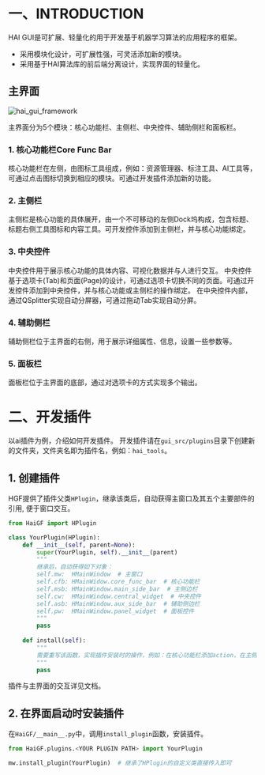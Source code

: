 

# 一、INTRODUCTION

HAI GUI是可扩展、轻量化的用于开发基于机器学习算法的应用程序的框架。

+ 采用模块化设计，可扩展性强，可灵活添加新的模块。
+ 采用基于HAI算法库的前后端分离设计，实现界面的轻量化。

## 主界面
![hai_gui_framework](https://zhangzhengde0225.github.io/images/blog/hai_gui_framework_1280.gif)


主界面分为5个模块：核心功能栏、主侧栏、中央控件、辅助侧栏和面板栏。

### 1. 核心功能栏Core Func Bar
核心功能栏在左侧，由图标工具组成，例如：资源管理器、标注工具、AI工具等，可通过点击图标切换到相应的模块。可通过开发插件添加新的功能。

### 2. 主侧栏
主侧栏是核心功能的具体展开，由一个不可移动的左侧Dock坞构成，包含标题、标题右侧工具图标和内容工具。可开发控件添加到主侧栏，并与核心功能绑定。

### 3. 中央控件
中央控件用于展示核心功能的具体内容、可视化数据并与人进行交互。
中央控件基于选项卡(Tab)和页面(Page)的设计，可通过选项卡切换不同的页面。可通过开发控件添加到中央控件，并与核心功能或主侧栏的操作绑定。
在中央控件内部，通过QSplitter实现自动分屏器，可通过拖动Tab实现自动分屏。

### 4. 辅助侧栏
辅助侧栏位于主界面的右侧，用于展示详细属性、信息，设置一些参数等。

### 5. 面板栏
面板栏位于主界面的底部，通过对选项卡的方式实现多个输出。


# 二、开发插件

以ai插件为例，介绍如何开发插件。
开发插件请在`gui_src/plugins`目录下创建新的文件夹，文件夹名即为插件名，例如：`hai_tools`。

## 1. 创建插件

HGF提供了插件父类`HPlugin`，继承该类后，自动获得主窗口及其五个主要部件的引用, 便于窗口交互。
```python
from HaiGF import HPlugin

class YourPlugin(HPlugin):
    def __init__(self, parent=None):
        super(YourPlugin, self).__init__(parent)
        """
        继承后，自动获得如下对象：
        self.mw:  HMainWindow  # 主窗口
        self.cfb: HMainWidow.core_func_bar  # 核心功能栏
        self.msb: HMainWindow.main_side_bar  # 主侧边栏
        self.cw:  HMainWindow.central_widget  # 中央控件
        self.asb: HMainWindow.aux_side_bar  # 辅助侧边栏
        self.pw:  HMainWindow.panel_widget  # 面板控件
        """
        pass
    
    def install(self):
        """
        需要重写该函数，实现插件安装时的操作，例如：在核心功能栏添加action，在主侧栏添加控件等。
        """
        pass
```
插件与主界面的交互详见文档。

## 2. 在界面启动时安装插件

在`HaiGF/__main__.py`中，调用`install_plugin`函数，安装插件。
```python
from HaiGF.plugins.<YOUR PLUGIN PATH> import YourPlugin

mw.install_plugin(YourPlugin)  # 继承了HPlugin的自定义类直接传入即可
```








